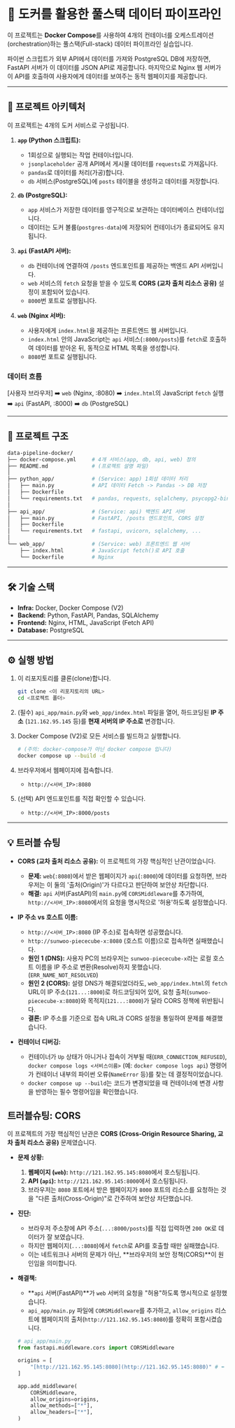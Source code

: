# 🐳 도커를 활용한 풀스택 데이터 파이프라인

이 프로젝트는 **Docker Compose**를 사용하여 4개의 컨테이너를 오케스트레이션(orchestration)하는 풀스택(Full-stack) 데이터 파이프라인 실습입니다.

파이썬 스크립트가 외부 API에서 데이터를 가져와 PostgreSQL DB에 저장하면, FastAPI 서버가 이 데이터를 JSON API로 제공합니다. 마지막으로 Nginx 웹 서버가 이 API를 호출하여 사용자에게 데이터를 보여주는 동적 웹페이지를 제공합니다.

---

## 🚀 프로젝트 아키텍처

이 프로젝트는 4개의 도커 서비스로 구성됩니다.

1.  **`app` (Python 스크립트):**

    - 1회성으로 실행되는 작업 컨테이너입니다.
    - `jsonplaceholder` 공개 API에서 게시물 데이터를 `requests`로 가져옵니다.
    - `pandas`로 데이터를 처리(가공)합니다.
    - `db` 서비스(PostgreSQL)에 `posts` 테이블을 생성하고 데이터를 저장합니다.

2.  **`db` (PostgreSQL):**

    - `app` 서비스가 저장한 데이터를 영구적으로 보관하는 데이터베이스 컨테이너입니다.
    - 데이터는 도커 볼륨(`postgres-data`)에 저장되어 컨테이너가 종료되어도 유지됩니다.

3.  **`api` (FastAPI 서버):**

    - `db` 컨테이너에 연결하여 `/posts` 엔드포인트를 제공하는 백엔드 API 서버입니다.
    - `web` 서비스의 `fetch` 요청을 받을 수 있도록 **CORS (교차 출처 리소스 공유)** 설정이 포함되어 있습니다.
    - `8000`번 포트로 실행됩니다.

4.  **`web` (Nginx 서버):**
    - 사용자에게 `index.html`을 제공하는 프론트엔드 웹 서버입니다.
    - `index.html` 안의 JavaScript는 `api` 서비스(`:8000/posts`)를 `fetch`로 호출하여 데이터를 받아온 뒤, 동적으로 HTML 목록을 생성합니다.
    - `8080`번 포트로 실행됩니다.

### 데이터 흐름

[사용자 브라우저] ➡️ `web` (Nginx, :8080) ➡️ `index.html`의 JavaScript `fetch` 실행 ➡️ `api` (FastAPI, :8000) ➡️ `db` (PostgreSQL)

---

## 📁 프로젝트 구조

```bash
data-pipeline-docker/
├── docker-compose.yml     # 4개 서비스(app, db, api, web) 정의
├── README.md              # (프로젝트 설명 파일)
│
├── python_app/            # (Service: app) 1회성 데이터 처리
│   ├── main.py            # API 데이터 Fetch -> Pandas -> DB 저장
│   ├── Dockerfile
│   └── requirements.txt   # pandas, requests, sqlalchemy, psycopg2-binary
│
├── api_app/               # (Service: api) 백엔드 API 서버
│   ├── main.py            # FastAPI, /posts 엔드포인트, CORS 설정
│   ├── Dockerfile
│   └── requirements.txt   # fastapi, uvicorn, sqlalchemy, ...
│
└── web_app/               # (Service: web) 프론트엔드 웹 서버
    ├── index.html         # JavaScript fetch()로 API 호출
    └── Dockerfile         # Nginx
```

---

## 🛠️ 기술 스택

- **Infra:** Docker, Docker Compose (V2)
- **Backend:** Python, FastAPI, Pandas, SQLAlchemy
- **Frontend:** Nginx, HTML, JavaScript (Fetch API)
- **Database:** PostgreSQL

---

## ⚙️ 실행 방법

1.  이 리포지토리를 클론(clone)합니다.

    ```bash
    git clone <이 리포지토리의 URL>
    cd <프로젝트 폴더>
    ```

2.  (필수) `api_app/main.py`와 `web_app/index.html` 파일을 열어, 하드코딩된 **IP 주소** (`121.162.95.145` 등)를 **현재 서버의 IP 주소로** 변경합니다.

3.  Docker Compose (V2)로 모든 서비스를 빌드하고 실행합니다.

    ```bash
    # (주의: docker-compose가 아닌 docker compose 입니다)
    docker compose up --build -d
    ```

4.  브라우저에서 웹페이지에 접속합니다.

    - `http://<서버_IP>:8080`

5.  (선택) API 엔드포인트를 직접 확인할 수 있습니다.
    - `http://<서버_IP>:8000/posts`

---

## 💡 트러블 슈팅

- **CORS (교차 출처 리소스 공유):** 이 프로젝트의 가장 핵심적인 난관이었습니다.

  - **문제:** `web`(`:8080`)에서 받은 웹페이지가 `api`(`:8000`)에 데이터를 요청하면, 브라우저는 이 둘의 '출처(Origin)'가 다르다고 판단하여 보안상 차단합니다.
  - **해결:** `api` 서버(FastAPI)의 `main.py`에 `CORSMiddleware`를 추가하여, `http://<서버_IP>:8080`에서의 요청을 명시적으로 '허용'하도록 설정했습니다.

- **IP 주소 vs 호스트 이름:**

  - `http://<서버_IP>:8080` (IP 주소)로 접속하면 성공했습니다.
  - `http://sunwoo-piececube-x:8080` (호스트 이름)으로 접속하면 실패했습니다.
  - **원인 1 (DNS):** 사용자 PC의 브라우저는 `sunwoo-piececube-x`라는 로컬 호스트 이름을 IP 주소로 변환(Resolve)하지 못했습니다. (`ERR_NAME_NOT_RESOLVED`)
  - **원인 2 (CORS):** 설령 DNS가 해결되었더라도, `web_app/index.html`의 `fetch` URL이 IP 주소(`121...:8000`)로 하드코딩되어 있어, 요청 출처(`sunwoo-piececube-x:8080`)와 목적지(`121...:8000`)가 달라 CORS 정책에 위반됩니다.
  - **결론:** IP 주소를 기준으로 접속 URL과 CORS 설정을 통일하여 문제를 해결했습니다.

- **컨테이너 디버깅:**
  - 컨테이너가 `Up` 상태가 아니거나 접속이 거부될 때(`ERR_CONNECTION_REFUSED`), `docker compose logs <서비스이름>` (예: `docker compose logs api`) 명령어가 컨테이너 내부의 파이썬 오류(`NameError` 등)를 찾는 데 결정적이었습니다.
  - `docker compose up --build`는 코드가 변경되었을 때 컨테이너에 변경 사항을 반영하는 필수 명령어임을 확인했습니다.

## 트러블슈팅: CORS

이 프로젝트의 가장 핵심적인 난관은 **CORS (Cross-Origin Resource Sharing, 교차 출처 리소스 공유)** 문제였습니다.

* **문제 상황:**
    1.  **웹페이지 (`web`):** `http://121.162.95.145:8080`에서 호스팅됩니다.
    2.  **API (`api`):** `http://121.162.95.145:8000`에서 호스팅됩니다.
    3.  브라우저는 `8080` 포트에서 받은 웹페이지가 `8000` 포트의 리소스를 요청하는 것을 "다른 출처(Cross-Origin)"로 간주하여 보안상 차단했습니다.

* **진단:**
    * 브라우저 주소창에 API 주소(`...:8000/posts`)를 직접 입력하면 `200 OK`로 데이터가 잘 보였습니다.
    * 하지만 웹페이지(`...:8080`)에서 `fetch`로 API를 호출할 때만 실패했습니다.
    * 이는 네트워크나 서버의 문제가 아닌, **브라우저의 보안 정책(CORS)**이 원인임을 의미합니다.

* **해결책:**
    * **`api` 서버(FastAPI)**가 `web` 서버의 요청을 "허용"하도록 명시적으로 설정했습니다.
    * `api_app/main.py` 파일에 `CORSMiddleware`를 추가하고, `allow_origins` 리스트에 웹페이지의 출처(`http://121.162.95.145:8080`)를 정확히 포함시켰습니다.

    ```python
    # api_app/main.py
    from fastapi.middleware.cors import CORSMiddleware

    origins = [
        "[http://121.162.95.145:8080](http://121.162.95.145:8080)" # ⬅️ 이 출처를 허용
    ]

    app.add_middleware(
        CORSMiddleware,
        allow_origins=origins,
        allow_methods=["*"],
        allow_headers=["*"],
    )
    ```


